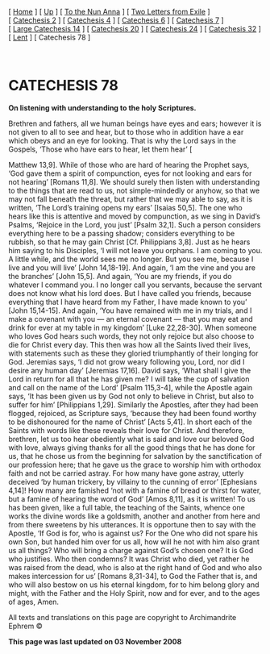 \[ [Home](index.md) \] \[ [Up](theodore.md) \] \[ [To the Nun Anna](Anna-ep.md) \] \[ [Two Letters from Exile](exile-epp.md) \] \[ [Catechesis 2](ths02.md) \] \[ [Catechesis 4](ths04.md) \] \[ [Catechesis 6](ths06.md) \] \[ [Catechesis 7](ths07.md) \] \[ [Large Catechesis 14](ths14l.md) \] \[ [Catechesis 20](ths20.md) \] \[ [Catechesis 24](ths24.md) \] \[ [Catechesis 32](ths32.md) \] \[ [Lent](lent.md) \] \[ Catechesis 78 \]

 

CATECHESIS 78
=============

**On listening with understanding to the holy Scriptures.**

Brethren and fathers, all we human beings have eyes and ears; however it is not given to all to see and hear, but to those who in addition have a ear which obeys and an eye for looking. That is why the Lord says in the Gospels, ‘Those who have ears to hear, let them hear’ \[

Matthew 13,9\]. While of those who are hard of hearing the Prophet says, ‘God gave them a spirit of compunction, eyes for not looking and ears for not hearing’ \[Romans 11,8\]. We should surely then listen with understanding to the things that are read to us, not simple-mindedly or anyhow, so that we may not fall beneath the threat, but rather that we may able to say, as it is written, ‘The Lord’s training opens my ears’ \[Isaias 50,5\]. The one who hears like this is attentive and moved by compunction, as we sing in David’s Psalms, ‘Rejoice in the Lord, you just’ \[Psalm 32,1\]. Such a person considers everything here to be a passing shadow; considers everything to be rubbish, so that he may gain Christ \[Cf. Philippians 3,8\]. Just as he hears him saying to his Disciples, ‘I will not leave you orphans. I am coming to you. A little while, and the world sees me no longer. But you see me, because I live and you will live’ \[John 14,18-19\]. And again, ‘I am the vine and you are the branches’ \[John 15,5\]. And again, ‘You are my friends, if you do whatever I command you. I no longer call you servants, because the servant does not know what his lord does. But I have called you friends, because everything that I have heard from my Father, I have made known to you’ \[John 15,14-15\]. And again, ‘You have remained with me in my trials, and I make a covenant with you — an eternal covenant — that you may eat and drink for ever at my table in my kingdom’ \[Luke 22,28-30\]. When someone who loves God hears such words, they not only rejoice but also choose to die for Christ every day. This then was how all the Saints lived their lives, with statements such as these they gloried triumphantly of their longing for God. Jeremias says, ‘I did not grow weary following you, Lord, nor did I desire any human day’ \[Jeremias 17,16\]. David says, ‘What shall I give the Lord in return for all that he has given me? I will take the cup of salvation and call on the name of the Lord’ \[Psalm 115,3-4\], while the Apostle again says, ‘It has been given us by God not only to believe in Christ, but also to suffer for him’ \[Philippians 1,29\]. Similarly the Apostles, after they had been flogged, rejoiced, as Scripture says, ‘because they had been found worthy to be dishonoured for the name of Christ’ \[Acts 5,41\]. In short each of the Saints with words like these reveals their love for Christ. And therefore, brethren, let us too hear obediently what is said and love our beloved God with love, always giving thanks for all the good things that he has done for us, that he chose us from the beginning for salvation by the sanctification of our profession here; that he gave us the grace to worship him with orthodox faith and not be carried astray. For how many have gone astray, utterly deceived ‘by human trickery, by villainy to the cunning of error’ \[Ephesians 4,14\]! How many are famished ‘not with a famine of bread or thirst for water, but a famine of hearing the word of God’ \[Amos 8,11\], as it is written! To us has been given, like a full table, the teaching of the Saints, whence one works the divine words like a goldsmith, another and another from here and from there sweetens by his utterances. It is opportune then to say with the Apostle, ‘If God is for, who is against us? For the One who did not spare his own Son, but handed him over for us all, how will he not with him also grant us all things? Who will bring a charge against God’s chosen one? It is God who justifies. Who then condemns? It was Christ who died, yet rather he was raised from the dead, who is also at the right hand of God and who also makes intercession for us’ \[Romans 8,31-34\], to God the Father that is, and who will also bestow on us his eternal kingdom, for to him belong glory and might, with the Father and the Holy Spirit, now and for ever, and to the ages of ages, Amen.

All texts and translations on this page are copyright to Archimandrite Ephrem ©

**This page was last updated on 03 November 2008**
